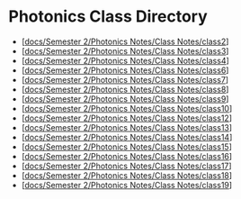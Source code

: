 # Photonics Class Directory
- [[docs/Semester 2/Photonics Notes/Class Notes/class2]]
- [[docs/Semester 2/Photonics Notes/Class Notes/class3]]
- [[docs/Semester 2/Photonics Notes/Class Notes/class4]]
- [[docs/Semester 2/Photonics Notes/Class Notes/class6]]
- [[docs/Semester 2/Photonics Notes/Class Notes/class7]]
- [[docs/Semester 2/Photonics Notes/Class Notes/class8]]
- [[docs/Semester 2/Photonics Notes/Class Notes/class9]]
- [[docs/Semester 2/Photonics Notes/Class Notes/class10]]
- [[docs/Semester 2/Photonics Notes/Class Notes/class12]]
- [[docs/Semester 2/Photonics Notes/Class Notes/class13]]
- [[docs/Semester 2/Photonics Notes/Class Notes/class14]]
- [[docs/Semester 2/Photonics Notes/Class Notes/class15]]
- [[docs/Semester 2/Photonics Notes/Class Notes/class16]]
- [[docs/Semester 2/Photonics Notes/Class Notes/class17]]
- [[docs/Semester 2/Photonics Notes/Class Notes/class18]]
- [[docs/Semester 2/Photonics Notes/Class Notes/class19]]






[//begin]: # "Autogenerated link references for markdown compatibility"
[docs/Semester 2/Photonics Notes/Class Notes/class2]: class2.md "Photonics Lesson 2"
[docs/Semester 2/Photonics Notes/Class Notes/class3]: class3.md "Photonics Lesson 3"
[docs/Semester 2/Photonics Notes/Class Notes/class4]: class4.md "Photonics Lesson 4"
[docs/Semester 2/Photonics Notes/Class Notes/class6]: class6.md "Photonics Lesson 6"
[docs/Semester 2/Photonics Notes/Class Notes/class7]: class7.md "Photonics Lesson 7"
[docs/Semester 2/Photonics Notes/Class Notes/class8]: class8.md "Photonics Lesson 8"
[docs/Semester 2/Photonics Notes/Class Notes/class9]: class9.md "Photonics Lesson 9"
[docs/Semester 2/Photonics Notes/Class Notes/class10]: class10.md "Photonics Lesson 10"
[docs/Semester 2/Photonics Notes/Class Notes/class12]: class12.md "Photonics Lesson 12"
[docs/Semester 2/Photonics Notes/Class Notes/class13]: class13.md "Photonics Lesson 13"
[docs/Semester 2/Photonics Notes/Class Notes/class14]: class14.md "Photonics Lesson 14"
[docs/Semester 2/Photonics Notes/Class Notes/class15]: class15.md "Photonics Lesson 15"
[docs/Semester 2/Photonics Notes/Class Notes/class16]: class16.md "Photonics Lesson 16"
[docs/Semester 2/Photonics Notes/Class Notes/class17]: class17.md "Photonics Lesson 17"
[docs/Semester 2/Photonics Notes/Class Notes/class18]: class18.md "Photonics Lesson 18"
[docs/Semester 2/Photonics Notes/Class Notes/class19]: class19.md "Photonics Lesson 19"
[//end]: # "Autogenerated link references"
